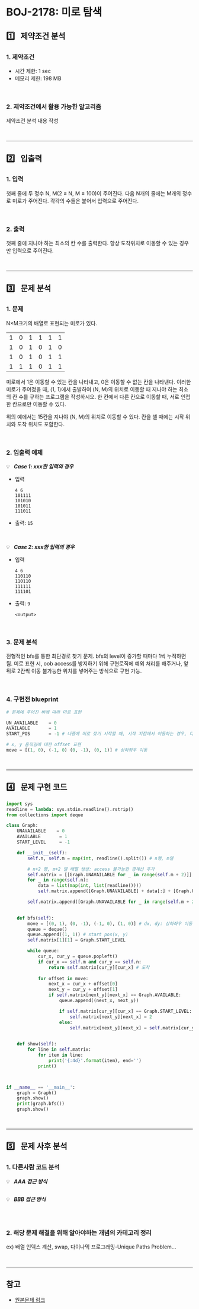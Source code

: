 # BOJ-2178: 미로 탐색

## :one:&ensp; 제약조건 분석

### 1. 제약조건

* 시간 제한: 1 sec
* 메모리 제한: 198 MB

<br/>

### 2. 제약조건에서 활용 가능한 알고리즘

제약조건 분석 내용 작성

<br/>

---
## :two:&ensp; 입출력

### 1. 입력

첫째 줄에 두 정수 N, M(2 ≤ N, M ≤ 100)이 주어진다. 다음 N개의 줄에는 M개의 정수로 미로가 주어진다. 각각의 수들은 붙어서 입력으로 주어진다.

<br/>

### 2. 출력

첫째 줄에 지나야 하는 최소의 칸 수를 출력한다. 항상 도착위치로 이동할 수 있는 경우만 입력으로 주어진다.


<br/>

---
## :three:&ensp; 문제 분석

### 1. 문제

N×M크기의 배열로 표현되는 미로가 있다.

|||||||
|-|-|-|-|-|-|
|1|0|1|1|1|1|
|1|0|1|0|1|0|
|1|0|1|0|1|1|
|1|1|1|0|1|1|

미로에서 1은 이동할 수 있는 칸을 나타내고, 0은 이동할 수 없는 칸을 나타낸다. 이러한 미로가 주어졌을 때, (1, 1)에서 출발하여 (N, M)의 위치로 이동할 때 지나야 하는 최소의 칸 수를 구하는 프로그램을 작성하시오. 한 칸에서 다른 칸으로 이동할 때, 서로 인접한 칸으로만 이동할 수 있다.

위의 예에서는 15칸을 지나야 (N, M)의 위치로 이동할 수 있다. 칸을 셀 때에는 시작 위치와 도착 위치도 포함한다.

<br/>

### 2. 입출력 예제

:bulb:&ensp; ***Case 1: xxx한 입력의 경우***

* 입력 
    
    ```
    4 6
    101111
    101010
    101011
    111011
    ```

* 출력: `15`

<br/>

:bulb:&ensp; ***Case 2: xxx한 입력의 경우***

* 입력
    
    ```
    4 6
    110110
    110110
    111111
    111101
    ```

* 출력: `9`

    ```
    <output>
    ```

<br/>

### 3. 문제 분석

전형적인 bfs를 통한 최단경로 찾기 문제. bfs의 level이 증가할 때마다 1씩 누적하면 됨. 미로 표현 시, oob access를 방지하기 위해 구현로직에 예외 처리를 해주거나, 앞뒤로 2칸씩 이동 불가능한 위치를 넣어주는 방식으로 구현 가능.

<br/>

### 4. 구현전 blueprint


```py
# 문제에 주어진 바에 따라 미로 표현

UN_AVAILABLE    = 0
AVAILABLE       = 1
START_POS       = -1 # 나중에 미로 찾기 시작할 때, 시작 지점에서 이동하는 경우, 다음 위치 값을 2로 수동으로 처리해줘야함.
```

```py
# x, y 움직임에 대한 offset 표현
move = [(1, 0), (-1, 0) (0, -1), (0, 1)] # 상하좌우 이동
```

<br/>

---
## :four:&ensp; 문제 구현 코드

```py
import sys
readline = lambda: sys.stdin.readline().rstrip()
from collections import deque

class Graph:
    UNAVAILABLE    = 0
    AVAILABLE       = 1
    START_LEVEL     = -1

    def __init__(self):
        self.n, self.m = map(int, readline().split()) # n행, m열

        # n+2 행, m+2 열 배열 생성: access 불가능한 경계선 추가
        self.matrix = [[Graph.UNAVAILABLE for _ in range(self.m + 2)]]
        for _ in range(self.n):
            data = list(map(int, list(readline())))
            self.matrix.append([Graph.UNAVAILABLE] + data[:] + [Graph.UNAVAILABLE])

        self.matrix.append([Graph.UNAVAILABLE for _ in range(self.m + 2)])

    
    def bfs(self):
        move = [(0, 1), (0, -1), (-1, 0), (1, 0)] # dx, dy: 상하좌우 이동
        queue = deque()
        queue.append((1, 1)) # start pos(x, y)
        self.matrix[1][1] = Graph.START_LEVEL

        while queue:
            cur_x, cur_y = queue.popleft()
            if cur_x == self.m and cur_y == self.n:
                return self.matrix[cur_y][cur_x] # 도착
            
            for offset in move:
                next_x = cur_x + offset[0]
                next_y = cur_y + offset[1]
                if self.matrix[next_y][next_x] == Graph.AVAILABLE:
                    queue.append((next_x, next_y))

                    if self.matrix[cur_y][cur_x] == Graph.START_LEVEL:
                        self.matrix[next_y][next_x] = 2
                    else:
                        self.matrix[next_y][next_x] = self.matrix[cur_y][cur_x] + 1

    
    def show(self):
        for line in self.matrix:
            for item in line:
                print('{:4d}'.format(item), end='')
            print()



if __name__ == '__main__':
    graph = Graph()
    graph.show()
    print(graph.bfs())
    graph.show()
```

<br/>

---
## :five:&ensp; 문제 사후 분석

### 1. 다른사람 코드 분석

:bulb:&ensp; ***AAA 접근 방식***

```py

```

:bulb:&ensp; ***BBB 접근 방식***

```cpp

```

<br/>

### 2. 해당 문제 해결을 위해 알아야하는 개념의 카테고리 정리

ex) 배열 인덱스 계산, swap, 다이나믹 프로그래밍-Unique Paths Problem...

<br/>

---
## 참고

* [원본문제 링크](https://www.acmicpc.net/problem/2178)